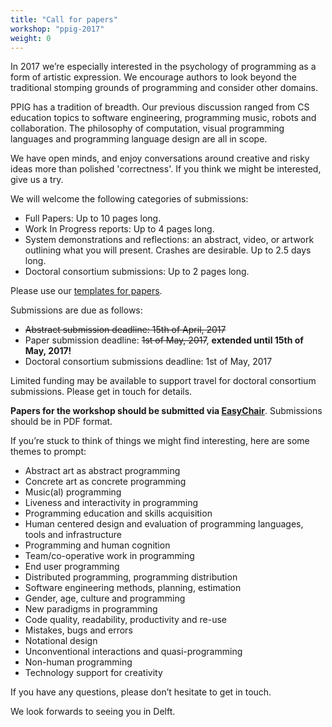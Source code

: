 ```yaml
---
title: "Call for papers"
workshop: "ppig-2017"
weight: 0
---
```


In 2017 we’re especially interested in the psychology of programming as a form of artistic expression. We encourage authors to look beyond the traditional stomping grounds of programming and consider other domains.

PPIG has a tradition of breadth. Our previous discussion ranged from CS education topics to software engineering, programming music, robots and collaboration. The philosophy of computation, visual programming languages and programming language design are all in scope.

We have open minds, and enjoy conversations around creative and risky ideas more than polished 'correctness'. If you think we might be interested, give us a try.

We will welcome the following categories of submissions:

- Full Papers: Up to 10 pages long.
- Work In Progress reports: Up to 4 pages long.
- System demonstrations and reflections: an abstract, video, or artwork outlining what you will present. Crashes are desirable. Up to 2.5 days long.
- Doctoral consortium submissions: Up to 2 pages long.

Please use our [templates for papers](about/templates).

Submissions are due as follows:

- ~~Abstract submission deadline: 15th of April, 2017~~
- Paper submission deadline: ~~1st of May, 2017~~, **extended until 15th of May, 2017!**
- Doctoral consortium submissions deadline: 1st of May, 2017

Limited funding may be available to support travel for doctoral consortium submissions. Please get in touch for details.

**Papers for the workshop should be submitted via [EasyChair](https://easychair.org/conferences/?conf=ppig2017)**. Submissions should be in PDF format.

If you’re stuck to think of things we might find interesting, here are some themes to prompt:

- Abstract art as abstract programming
- Concrete art as concrete programming
- Music(al) programming
- Liveness and interactivity in programming
- Programming education and skills acquisition
- Human centered design and evaluation of programming languages, tools and infrastructure
- Programming and human cognition
- Team/co-operative work in programming
- End user programming
- Distributed programming, programming distribution
- Software engineering methods, planning, estimation
- Gender, age, culture and programming
- New paradigms in programming
- Code quality, readability, productivity and re-use
- Mistakes, bugs and errors
- Notational design
- Unconventional interactions and quasi-programming
- Non-human programming
- Technology support for creativity

If you have any questions, please don’t hesitate to get in touch.

We look forwards to seeing you in Delft.